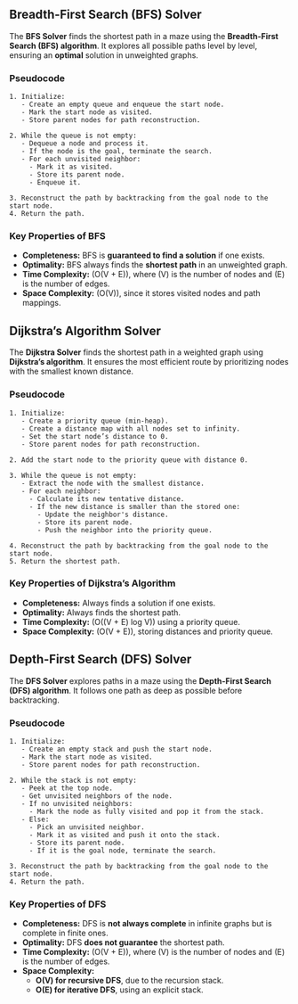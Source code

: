 ## **Breadth-First Search (BFS) Solver**

The **BFS Solver** finds the shortest path in a maze using the **Breadth-First Search (BFS) algorithm**. It explores all
possible paths level by level, ensuring an **optimal** solution in unweighted graphs.

### **Pseudocode**

```plaintext
1. Initialize:
   - Create an empty queue and enqueue the start node.
   - Mark the start node as visited.
   - Store parent nodes for path reconstruction.

2. While the queue is not empty:
   - Dequeue a node and process it.
   - If the node is the goal, terminate the search.
   - For each unvisited neighbor:
     - Mark it as visited.
     - Store its parent node.
     - Enqueue it.

3. Reconstruct the path by backtracking from the goal node to the start node.
4. Return the path.
```

### **Key Properties of BFS**

- **Completeness:** BFS is **guaranteed to find a solution** if one exists.
- **Optimality:** BFS always finds the **shortest path** in an unweighted graph.
- **Time Complexity:** \(O(V + E)\), where \(V\) is the number of nodes and \(E\) is the number of edges.
- **Space Complexity:** \(O(V)\), since it stores visited nodes and path mappings.

## **Dijkstra’s Algorithm Solver**

The **Dijkstra Solver** finds the shortest path in a weighted graph using **Dijkstra’s algorithm**. It ensures the most
efficient route by prioritizing nodes with the smallest known distance.

### **Pseudocode**

```plaintext
1. Initialize:
   - Create a priority queue (min-heap).
   - Create a distance map with all nodes set to infinity.
   - Set the start node’s distance to 0.
   - Store parent nodes for path reconstruction.

2. Add the start node to the priority queue with distance 0.

3. While the queue is not empty:
   - Extract the node with the smallest distance.
   - For each neighbor:
     - Calculate its new tentative distance.
     - If the new distance is smaller than the stored one:
       - Update the neighbor's distance.
       - Store its parent node.
       - Push the neighbor into the priority queue.

4. Reconstruct the path by backtracking from the goal node to the start node.
5. Return the shortest path.
```

### **Key Properties of Dijkstra’s Algorithm**

- **Completeness:** Always finds a solution if one exists.
- **Optimality:** Always finds the shortest path.
- **Time Complexity:** \(O((V + E) log V)\) using a priority queue.
- **Space Complexity:** \(O(V + E)\), storing distances and priority queue.

## **Depth-First Search (DFS) Solver**

The **DFS Solver** explores paths in a maze using the **Depth-First Search (DFS) algorithm**. It follows one path as
deep as possible before backtracking.

### **Pseudocode**

```plaintext
1. Initialize:
   - Create an empty stack and push the start node.
   - Mark the start node as visited.
   - Store parent nodes for path reconstruction.

2. While the stack is not empty:
   - Peek at the top node.
   - Get unvisited neighbors of the node.
   - If no unvisited neighbors:
     - Mark the node as fully visited and pop it from the stack.
   - Else:
     - Pick an unvisited neighbor.
     - Mark it as visited and push it onto the stack.
     - Store its parent node.
     - If it is the goal node, terminate the search.

3. Reconstruct the path by backtracking from the goal node to the start node.
4. Return the path.
```

### **Key Properties of DFS**

- **Completeness:** DFS is **not always complete** in infinite graphs but is complete in finite ones.
- **Optimality:** DFS **does not guarantee** the shortest path.
- **Time Complexity:** \(O(V + E)\), where \(V\) is the number of nodes and \(E\) is the number of edges.
- **Space Complexity:**
    - **O(V) for recursive DFS**, due to the recursion stack.
    - **O(E) for iterative DFS**, using an explicit stack.